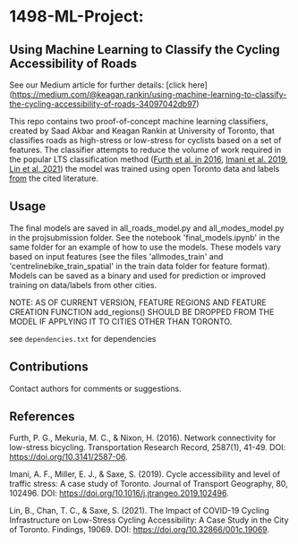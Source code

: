 # 1498-ML-Project: 
## Using Machine Learning to Classify the Cycling Accessibility of Roads

See our Medium article for further details: [click here] (https://medium.com/@keagan.rankin/using-machine-learning-to-classify-the-cycling-accessibility-of-roads-34097042db97)

This repo contains two proof-of-concept machine learning classifiers, created by Saad Akbar and Keagan Rankin at University of Toronto, that classifies roads as high-stress or low-stress for cyclists based on a set of features. The classifier attempts to reduce the volume of work required in the popular LTS classification method ([Furth et al. in 2016](https://journals.sagepub.com/doi/pdf/10.3141/2587-06), [Imani et al. 2019](https://journals.sagepub.com/doi/10.3141/2587-06), [Lin et al. 2021](https://findingspress.org/article/19069-the-impact-of-covid-19-cycling-infrastructure-on-low-stress-cycling-accessibility-a-case-study-in-the-city-of-toronto)) the model was trained using open Toronto data and labels [from](https://github.com/lin-bo/Toronto_LTS_network) the cited literature.

## Usage
The final models are saved in all_roads_model.py and all_modes_model.py in the projsubmission folder. See the notebook 'final_models.ipynb' in the same folder for an example of how to use the models. These models vary based on input features (see the files 'allmodes_train' and 'centrelinebike_train_spatial' in the train data folder for feature format). Models can be saved as a binary and used for prediction or improved training on data/labels from other cities.

NOTE: AS OF CURRENT VERSION, FEATURE REGIONS AND FEATURE CREATION FUNCTION add_regions() SHOULD BE DROPPED FROM THE MODEL IF APPLYING IT TO CITIES OTHER THAN TORONTO.

see `dependencies.txt` for dependencies

## Contributions
Contact authors for comments or suggestions.

## References
Furth, P. G., Mekuria, M. C., & Nixon, H. (2016). Network connectivity for low-stress bicycling. Transportation Research Record, 2587(1), 41-49. DOI: https://doi.org/10.3141/2587-06.

Imani, A. F., Miller, E. J., & Saxe, S. (2019). Cycle accessibility and level of traffic stress: A case study of Toronto. Journal of Transport Geography, 80, 102496. DOI: https://doi.org/10.1016/j.jtrangeo.2019.102496.

Lin, B., Chan, T. C., & Saxe, S. (2021). The Impact of COVID-19 Cycling Infrastructure on Low-Stress Cycling Accessibility: A Case Study in the City of Toronto. Findings, 19069. DOI: https://doi.org/10.32866/001c.19069.
